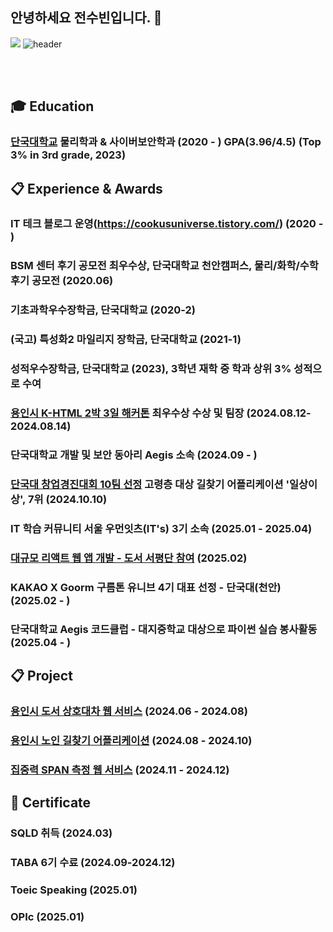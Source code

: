 ## 안녕하세요 전수빈입니다. 👋
<a href="https://hits.seeyoufarm.com"><img src="https://hits.seeyoufarm.com/api/count/incr/badge.svg?url=https%3A%2F%2Fgithub.com%2Fcooku222&count_bg=%2379C83D&title_bg=%23555555&icon=&icon_color=%23E7E7E7&title=hits&edge_flat=false"/></a>
![header](https://capsule-render.vercel.app/api?type=wave&color=auto&height=300&section=header&text=Jeon%20Subin&fontSize=90)

 <br/>
 <br/>

## :mortar_board: Education
### [단국대학교](https://dankook.ac.kr/)  물리학과 & 사이버보안학과 (2020 - ) GPA(3.96/4.5) (Top 3% in 3rd grade, 2023)
##  :clipboard: Experience & Awards
### IT 테크 블로그 운영(https://cookusuniverse.tistory.com/) (2020 - )
### BSM 센터 후기 공모전 최우수상, 단국대학교 천안캠퍼스, 물리/화학/수학 후기 공모전 (2020.06)
### 기초과학우수장학금, 단국대학교 (2020-2)  
### (국고) 특성화2 마일리지 장학금, 단국대학교 (2021-1)
### 성적우수장학금, 단국대학교 (2023), 3학년 재학 중 학과 상위 3% 성적으로 수여
### [용인시 K-HTML 2박 3일 해커톤](https://webzine.dankook.ac.kr/news/articleView.html?idxno=180) 최우수상 수상 및 팀장 (2024.08.12-2024.08.14)
### 단국대학교 개발 및 보안 동아리 Aegis 소속 (2024.09 - )
### [단국대 창업경진대회 10팀 선정](https://startup.dankook.ac.kr/web/startup/-13?p_p_id=Bbs_WAR_bbsportlet&p_p_lifecycle=0&p_p_state=normal&p_p_mode=view&p_p_col_id=column-2&p_p_col_count=1&_Bbs_WAR_bbsportlet_curPage=1&_Bbs_WAR_bbsportlet_action=view_message&_Bbs_WAR_bbsportlet_messageId=793567) 고령층 대상 길찾기 어플리케이션 '일상이상', 7위 (2024.10.10)
### IT 학습 커뮤니티 서울 우먼잇츠(IT's) 3기 소속 (2025.01 - 2025.04)
### [대규모 리액트 웹 앱 개발 - 도서 서평단 참여](https://product.kyobobook.co.kr/detail/S000215561417) (2025.02)
### KAKAO X Goorm 구름톤 유니브 4기 대표 선정 - 단국대(천안) (2025.02 - )
### 단국대학교 Aegis 코드클럽 - 대지중학교 대상으로 파이썬 실습 봉사활동 (2025.04 - )

##  :clipboard: Project
### [용인시 도서 상호대차 웹 서비스](https://github.com/MoreThanDaily/Inter-library-Loan) (2024.06 - 2024.08)
### [용인시 노인 길찾기 어플리케이션](https://github.com/MoreThanDaily) (2024.08 - 2024.10) 
### [집중력 SPAN 측정 웹 서비스](https://github.com/TABA6-4/FE) (2024.11 - 2024.12) 

##  🌱 Certificate
### SQLD 취득 (2024.03)
### TABA 6기 수료 (2024.09-2024.12)
### Toeic Speaking (2025.01)
### OPIc (2025.01)
<!--

